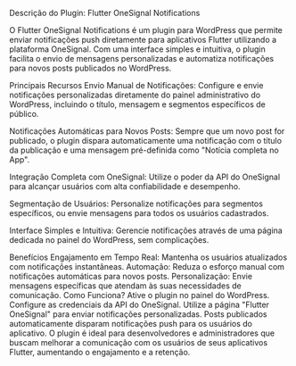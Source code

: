 Descrição do Plugin: Flutter OneSignal Notifications

O Flutter OneSignal Notifications é um plugin para WordPress que permite enviar notificações push diretamente para aplicativos Flutter utilizando a plataforma OneSignal. Com uma interface simples e intuitiva, o plugin facilita o envio de mensagens personalizadas e automatiza notificações para novos posts publicados no WordPress.

Principais Recursos
Envio Manual de Notificações:
Configure e envie notificações personalizadas diretamente do painel administrativo do WordPress, incluindo o título, mensagem e segmentos específicos de público.

Notificações Automáticas para Novos Posts:
Sempre que um novo post for publicado, o plugin dispara automaticamente uma notificação com o título da publicação e uma mensagem pré-definida como "Notícia completa no App".

Integração Completa com OneSignal:
Utilize o poder da API do OneSignal para alcançar usuários com alta confiabilidade e desempenho.

Segmentação de Usuários:
Personalize notificações para segmentos específicos, ou envie mensagens para todos os usuários cadastrados.

Interface Simples e Intuitiva:
Gerencie notificações através de uma página dedicada no painel do WordPress, sem complicações.

Benefícios
Engajamento em Tempo Real: Mantenha os usuários atualizados com notificações instantâneas.
Automação: Reduza o esforço manual com notificações automáticas para novos posts.
Personalização: Envie mensagens específicas que atendam às suas necessidades de comunicação.
Como Funciona?
Ative o plugin no painel do WordPress.
Configure as credenciais da API do OneSignal.
Utilize a página "Flutter OneSignal" para enviar notificações personalizadas.
Posts publicados automaticamente disparam notificações push para os usuários do aplicativo.
O plugin é ideal para desenvolvedores e administradores que buscam melhorar a comunicação com os usuários de seus aplicativos Flutter, aumentando o engajamento e a retenção.